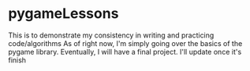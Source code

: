 # pygameLessons
This is to demonstrate my consistency in writing and practicing code/algorithms
As of right now, I'm simply going over the basics of the pygame library. Eventually, I will have a final project.
I'll update once it's finish
